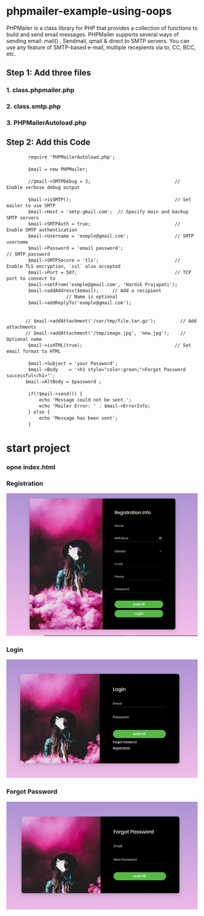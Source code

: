 # phpmailer-example-using-oops
PHPMailer is a class library for PHP that provides a collection of functions to build and send email messages. PHPMailer supports several ways of sending email: mail() , Sendmail, qmail &amp; direct to SMTP servers. You can use any feature of SMTP-based e-mail, multiple recepients via to, CC, BCC, etc.

## Step 1: Add three files 

### 1. class.phpmailer.php 
### 2. class.smtp.php
### 3. PHPMailerAutoload.php

## Step 2: Add this Code


            require 'PHPMailerAutoload.php';
            
            $mail = new PHPMailer;
            
            //$mail->SMTPDebug = 3;                               // Enable verbose debug output
            
            $mail->isSMTP();                                      // Set mailer to use SMTP
            $mail->Host = 'smtp.gmail.com';  // Specify main and backup SMTP servers
            $mail->SMTPAuth = true;                               // Enable SMTP authentication
            $mail->Username = 'exmple@gmail.com';                 // SMTP username
            $mail->Password = 'email password';                           // SMTP password
            $mail->SMTPSecure = 'tls';                            // Enable TLS encryption, `ssl` also accepted
            $mail->Port = 587;                                    // TCP port to connect to      
            $mail->setFrom('exmple@gmail.com', 'Hardik Prajapati');
            $mail->addAddress($email);     // Add a recipient
                          // Name is optional
            $mail->addReplyTo('exmple@gmail.com');
           
            
           // $mail->addAttachment('/var/tmp/file.tar.gz');         // Add attachments
           // $mail->addAttachment('/tmp/image.jpg', 'new.jpg');    // Optional name
            $mail->isHTML(true);                                  // Set email format to HTML
            
            $mail->Subject = 'your Password';
            $mail->Body    = '<h1 style="color:green;">Forgot Password successful</h1>"';
           $mail->AltBody = $password ;
            
            if(!$mail->send()) {
                echo 'Message could not be sent.';
                echo 'Mailer Error: ' . $mail->ErrorInfo;
            } else {
                echo 'Message has been sent';
            }

# start project

### opne index.html

### Registration
![Alt text](./index.PNG "Optional Title")

### Login

![Alt text](./login.PNG "Optional Title")

### Forgot Password

![Alt text](./forgot.PNG "Optional Title")
